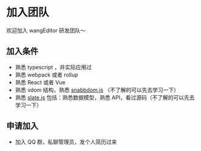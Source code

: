 # 加入团队

欢迎加入 wangEditor 研发团队～

## 加入条件

- 熟悉 typescript ，并实际应用过
- 熟悉 webpack 或者 rollup
- 熟悉 React 或者 Vue
- 熟悉 vdom 结构，熟悉 [snabbdom.js](https://github.com/snabbdom/snabbdom) （不了解的可以先去学习一下）
- 熟悉 [slate.js](https://www.slatejs.org/) 包括：熟悉数据模型，熟悉 API，看过源码（不了解的可以先去学习一下）

## 申请加入

- 加入 QQ 群，私聊管理员，发个人简历过来
